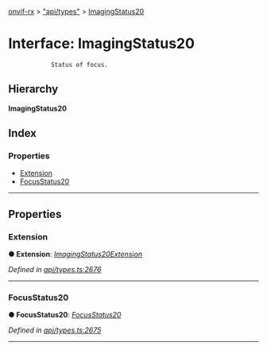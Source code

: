 [onvif-rx](../README.md) > ["api/types"](../modules/_api_types_.md) > [ImagingStatus20](../interfaces/_api_types_.imagingstatus20.md)

# Interface: ImagingStatus20

```
            Status of focus.
```

## Hierarchy

**ImagingStatus20**

## Index

### Properties

* [Extension](_api_types_.imagingstatus20.md#extension)
* [FocusStatus20](_api_types_.imagingstatus20.md#focusstatus20)

---

## Properties

<a id="extension"></a>

###  Extension

**● Extension**: *[ImagingStatus20Extension](_api_types_.imagingstatus20extension.md)*

*Defined in [api/types.ts:2676](https://github.com/patrickmichalina/onvif-rx/blob/d62cee9/src/api/types.ts#L2676)*

___
<a id="focusstatus20"></a>

###  FocusStatus20

**● FocusStatus20**: *[FocusStatus20](_api_types_.focusstatus20.md)*

*Defined in [api/types.ts:2675](https://github.com/patrickmichalina/onvif-rx/blob/d62cee9/src/api/types.ts#L2675)*

___


